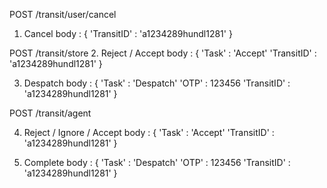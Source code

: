 POST /transit/user/cancel
1. Cancel
body : 
{
    'TransitID'      : 'a1234289hundl1281'
}

POST /transit/store
2. Reject / Accept
body :
{
    'Task'      : 'Accept'
    'TransitID' : 'a1234289hundl1281'
}

3. Despatch
body :
{
    'Task'      : 'Despatch'
    'OTP'       : 123456
    'TransitID' : 'a1234289hundl1281'
}

POST /transit/agent

4. Reject / Ignore / Accept
body :
{
    'Task'      : 'Accept'
    'TransitID' : 'a1234289hundl1281'
}

5. Complete
body :
{
    'Task'      : 'Despatch'
    'OTP'       : 123456
    'TransitID' : 'a1234289hundl1281'
}